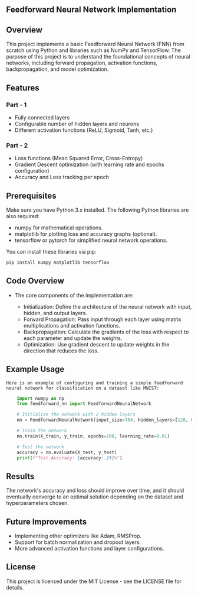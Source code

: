 ## Feedforward Neural Network Implementation

## Overview

This project implements a basic Feedforward Neural Network (FNN) from scratch using Python and libraries such as NumPy and TensorFlow. The purpose of this project is to understand the foundational concepts of neural networks, including forward propagation, activation functions, backpropagation, and model optimization.

## Features

### Part - 1
* Fully connected layers
* Configurable number of hidden layers and neurons
* Different activation functions (ReLU, Sigmoid, Tanh, etc.)

### Part - 2
* Loss functions (Mean Squared Error, Cross-Entropy)
* Gradient Descent optimization (with learning rate and epochs configuration)
* Accuracy and Loss tracking per epoch

## Prerequisites
Make sure you have Python 3.x installed. The following Python libraries are also required:

* numpy for mathematical operations.
* matplotlib for plotting loss and accuracy graphs (optional).
* tensorflow or pytorch for simplified neural network operations.

You can install these libraries via pip:

```python
pip install numpy matplotlib tensorflow
```

## Code Overview

* The core components of the implementation are:

    * Initialization: Define the architecture of the neural network with input, hidden, and output layers.
    * Forward Propagation: Pass input through each layer using matrix multiplications and activation functions.
    * Backpropagation: Calculate the gradients of the loss with respect to each parameter and update the weights.
    * Optimization: Use gradient descent to update weights in the direction that reduces the loss.

## Example Usage

    Here is an example of configuring and training a simple feedforward neural network for classification on a dataset like MNIST:
``` python
    import numpy as np
    from feedforward_nn import FeedforwardNeuralNetwork

    # Initialize the network with 2 hidden layers
    nn = FeedforwardNeuralNetwork(input_size=784, hidden_layers=[128, 64], output_size=10)

    # Train the network
    nn.train(X_train, y_train, epochs=100, learning_rate=0.01)

    # Test the network
    accuracy = nn.evaluate(X_test, y_test)
    print(f"Test Accuracy: {accuracy:.2f}%")
```
## Results

The network's accuracy and loss should improve over time, and it should eventually converge to an optimal solution depending on the dataset and hyperparameters chosen.

## Future Improvements

* Implementing other optimizers like Adam, RMSProp.
* Support for batch normalization and dropout layers.
* More advanced activation functions and layer configurations.

## License

This project is licensed under the MIT License - see the LICENSE file for details.